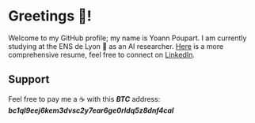 # Greetings :wave:!

Welcome to my GitHub profile; my name is Yoann Poupart. I am currently studying at the ENS de Lyon :closed_book: as an AI researcher. <a href="https://yp-edu.github.io/assets/files/CV_Yoann_Poupart.pdf">Here</a> is a more comprehensive resume, feel free to connect on <a href="https://www.linkedin.com/in/yoann-poupart/">LinkedIn</a>.

## Support

Feel free to pay me a :coffee: with this **_BTC_** address: **_bc1ql9eej6kem3dvsc2y7ear6ge0rldq5z8dnf4cal_**
